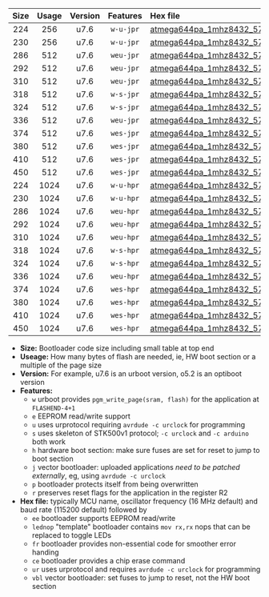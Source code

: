 |Size|Usage|Version|Features|Hex file|
|:-:|:-:|:-:|:-:|:--|
|224|256|u7.6|`w-u-jpr`|[atmega644pa_1mhz8432_57600bps_ur_vbl.hex](https://raw.githubusercontent.com/stefanrueger/urboot/main//atmega644pa_1mhz8432_57600bps_ur_vbl.hex)|
|230|256|u7.6|`w-u-jpr`|[atmega644pa_1mhz8432_57600bps_lednop_ur_vbl.hex](https://raw.githubusercontent.com/stefanrueger/urboot/main//atmega644pa_1mhz8432_57600bps_lednop_ur_vbl.hex)|
|286|512|u7.6|`weu-jpr`|[atmega644pa_1mhz8432_57600bps_ee_ur_vbl.hex](https://raw.githubusercontent.com/stefanrueger/urboot/main//atmega644pa_1mhz8432_57600bps_ee_ur_vbl.hex)|
|292|512|u7.6|`weu-jpr`|[atmega644pa_1mhz8432_57600bps_ee_lednop_ur_vbl.hex](https://raw.githubusercontent.com/stefanrueger/urboot/main//atmega644pa_1mhz8432_57600bps_ee_lednop_ur_vbl.hex)|
|310|512|u7.6|`weu-jpr`|[atmega644pa_1mhz8432_57600bps_ee_lednop_fr_ur_vbl.hex](https://raw.githubusercontent.com/stefanrueger/urboot/main//atmega644pa_1mhz8432_57600bps_ee_lednop_fr_ur_vbl.hex)|
|318|512|u7.6|`w-s-jpr`|[atmega644pa_1mhz8432_57600bps_vbl.hex](https://raw.githubusercontent.com/stefanrueger/urboot/main//atmega644pa_1mhz8432_57600bps_vbl.hex)|
|324|512|u7.6|`w-s-jpr`|[atmega644pa_1mhz8432_57600bps_lednop_vbl.hex](https://raw.githubusercontent.com/stefanrueger/urboot/main//atmega644pa_1mhz8432_57600bps_lednop_vbl.hex)|
|336|512|u7.6|`weu-jpr`|[atmega644pa_1mhz8432_57600bps_ee_lednop_fr_ce_ur_vbl.hex](https://raw.githubusercontent.com/stefanrueger/urboot/main//atmega644pa_1mhz8432_57600bps_ee_lednop_fr_ce_ur_vbl.hex)|
|374|512|u7.6|`wes-jpr`|[atmega644pa_1mhz8432_57600bps_ee_vbl.hex](https://raw.githubusercontent.com/stefanrueger/urboot/main//atmega644pa_1mhz8432_57600bps_ee_vbl.hex)|
|380|512|u7.6|`wes-jpr`|[atmega644pa_1mhz8432_57600bps_ee_lednop_vbl.hex](https://raw.githubusercontent.com/stefanrueger/urboot/main//atmega644pa_1mhz8432_57600bps_ee_lednop_vbl.hex)|
|410|512|u7.6|`wes-jpr`|[atmega644pa_1mhz8432_57600bps_ee_lednop_fr_vbl.hex](https://raw.githubusercontent.com/stefanrueger/urboot/main//atmega644pa_1mhz8432_57600bps_ee_lednop_fr_vbl.hex)|
|450|512|u7.6|`wes-jpr`|[atmega644pa_1mhz8432_57600bps_ee_lednop_fr_ce_vbl.hex](https://raw.githubusercontent.com/stefanrueger/urboot/main//atmega644pa_1mhz8432_57600bps_ee_lednop_fr_ce_vbl.hex)|
|224|1024|u7.6|`w-u-hpr`|[atmega644pa_1mhz8432_57600bps_ur.hex](https://raw.githubusercontent.com/stefanrueger/urboot/main//atmega644pa_1mhz8432_57600bps_ur.hex)|
|230|1024|u7.6|`w-u-hpr`|[atmega644pa_1mhz8432_57600bps_lednop_ur.hex](https://raw.githubusercontent.com/stefanrueger/urboot/main//atmega644pa_1mhz8432_57600bps_lednop_ur.hex)|
|286|1024|u7.6|`weu-hpr`|[atmega644pa_1mhz8432_57600bps_ee_ur.hex](https://raw.githubusercontent.com/stefanrueger/urboot/main//atmega644pa_1mhz8432_57600bps_ee_ur.hex)|
|292|1024|u7.6|`weu-hpr`|[atmega644pa_1mhz8432_57600bps_ee_lednop_ur.hex](https://raw.githubusercontent.com/stefanrueger/urboot/main//atmega644pa_1mhz8432_57600bps_ee_lednop_ur.hex)|
|310|1024|u7.6|`weu-hpr`|[atmega644pa_1mhz8432_57600bps_ee_lednop_fr_ur.hex](https://raw.githubusercontent.com/stefanrueger/urboot/main//atmega644pa_1mhz8432_57600bps_ee_lednop_fr_ur.hex)|
|318|1024|u7.6|`w-s-hpr`|[atmega644pa_1mhz8432_57600bps.hex](https://raw.githubusercontent.com/stefanrueger/urboot/main//atmega644pa_1mhz8432_57600bps.hex)|
|324|1024|u7.6|`w-s-hpr`|[atmega644pa_1mhz8432_57600bps_lednop.hex](https://raw.githubusercontent.com/stefanrueger/urboot/main//atmega644pa_1mhz8432_57600bps_lednop.hex)|
|336|1024|u7.6|`weu-hpr`|[atmega644pa_1mhz8432_57600bps_ee_lednop_fr_ce_ur.hex](https://raw.githubusercontent.com/stefanrueger/urboot/main//atmega644pa_1mhz8432_57600bps_ee_lednop_fr_ce_ur.hex)|
|374|1024|u7.6|`wes-hpr`|[atmega644pa_1mhz8432_57600bps_ee.hex](https://raw.githubusercontent.com/stefanrueger/urboot/main//atmega644pa_1mhz8432_57600bps_ee.hex)|
|380|1024|u7.6|`wes-hpr`|[atmega644pa_1mhz8432_57600bps_ee_lednop.hex](https://raw.githubusercontent.com/stefanrueger/urboot/main//atmega644pa_1mhz8432_57600bps_ee_lednop.hex)|
|410|1024|u7.6|`wes-hpr`|[atmega644pa_1mhz8432_57600bps_ee_lednop_fr.hex](https://raw.githubusercontent.com/stefanrueger/urboot/main//atmega644pa_1mhz8432_57600bps_ee_lednop_fr.hex)|
|450|1024|u7.6|`wes-hpr`|[atmega644pa_1mhz8432_57600bps_ee_lednop_fr_ce.hex](https://raw.githubusercontent.com/stefanrueger/urboot/main//atmega644pa_1mhz8432_57600bps_ee_lednop_fr_ce.hex)|

- **Size:** Bootloader code size including small table at top end
- **Useage:** How many bytes of flash are needed, ie, HW boot section or a multiple of the page size
- **Version:** For example, u7.6 is an urboot version, o5.2 is an optiboot version
- **Features:**
  + `w` urboot provides `pgm_write_page(sram, flash)` for the application at `FLASHEND-4+1`
  + `e` EEPROM read/write support
  + `u` uses urprotocol requiring `avrdude -c urclock` for programming
  + `s` uses skeleton of STK500v1 protocol; `-c urclock` and `-c arduino` both work
  + `h` hardware boot section: make sure fuses are set for reset to jump to boot section
  + `j` vector bootloader: uploaded applications *need to be patched externally*, eg, using `avrdude -c urclock`
  + `p` bootloader protects itself from being overwritten
  + `r` preserves reset flags for the application in the register R2
- **Hex file:** typically MCU name, oscillator frequency (16 MHz default) and baud rate (115200 default) followed by
  + `ee` bootloader supports EEPROM read/write
  + `lednop` "template" bootloader contains `mov rx,rx` nops that can be replaced to toggle LEDs
  + `fr` bootloader provides non-essential code for smoother error handing
  + `ce` bootloader provides a chip erase command
  + `ur` uses urprotocol and requires `avrdude -c urclock` for programming
  + `vbl` vector bootloader: set fuses to jump to reset, not the HW boot section
